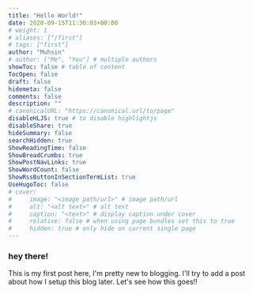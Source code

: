 ```yaml
---
title: "Hello World!"
date: 2020-09-15T11:30:03+00:00
# weight: 1
# aliases: ["/first"]
# tags: ["first"]
author: "Muhsin"
# author: ["Me", "You"] # multiple authors
showToc: false # table of content
TocOpen: false
draft: false
hidemeta: false
comments: false
description: ""
# canonicalURL: "https://canonical.url/to/page"
disableHLJS: true # to disable highlightjs
disableShare: true
hideSummary: false
searchHidden: true
ShowReadingTime: false
ShowBreadCrumbs: true
ShowPostNavLinks: true
ShowWordCount: false
ShowRssButtonInSectionTermList: true
UseHugoToc: false
# cover:
#     image: "<image path/url>" # image path/url
#     alt: "<alt text>" # alt text
#     caption: "<text>" # display caption under cover
#     relative: false # when using page bundles set this to true
#     hidden: true # only hide on current single page
---
```


### hey there!
This is my first post here, I'm pretty new to blogging. I'll try to add a post about how I setup this blog later.
Let's see how this goes!!
